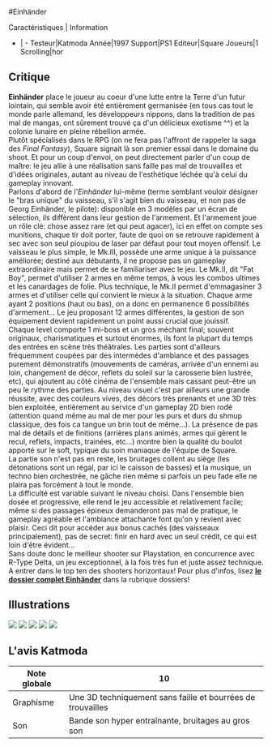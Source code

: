 #Einhänder

Caractéristiques | Information
- | -
Testeur|Katmoda
Année|1997
Support|PS1
Editeur|Square
Joueurs|1
Scrolling|hor

## Critique
<b>Einhänder</b> place le joueur au coeur d'une lutte entre la Terre d'un futur lointain, qui semble avoir été entièrement germanisée (en tous cas tout le monde parle allemand, les développeurs nippons, dans la tradition de pas mal de mangas, ont sûrement trouvé ça d'un délicieux exotisme ^^) et la colonie lunaire en pleine rébellion armée.<br/>Plutôt spécialisés dans le RPG (on ne fera pas l'affront de rappeler la saga des <i>Final Fantasy</i>), Square signait là son premier essai dans le domaine du shoot. Et pour un coup d'envoi, on peut directement parler d'un coup de maître: le jeu allie à une réalisation sans faille pas mal de trouvailles et d'idées originales, autant au niveau de l'esthétique léchée qu'à celui du gameplay innovant.<br/>Parlons d'abord de l'<i>Einhänder</i> lui-même (terme semblant vouloir désigner le "bras unique" du vaisseau, s'il s'agit bien du vaisseau, et non pas de Georg Einhänder, le pilote): disponible en 3 modèles par un écran de sélection, ils diffèrent dans leur gestion de l'armement. Et l'armement joue un rôle clé: chose assez rare (et qui peut agacer), ici en effet on compte ses munitions, chaque tir doit porter, faute de quoi on se retrouve rapidement à sec avec son seul pioupiou de laser par défaut pour tout moyen offensif. Le vaisseau le plus simple, le Mk.III, possède une arme unique à la puissance améliorée; destiné aux débutants, il ne propose pas un gameplay extraordinaire mais permet de se familiariser avec le jeu. Le Mk.II, dit "Fat Boy", permet d'utiliser 2 armes en même temps, à vous les combos ultimes et les canardages de folie. Plus technique, le Mk.II permet d'emmagasiner 3 armes et d'utiliser celle qui convient le mieux à la situation. Chaque arme ayant 2 positions (haut ou bas), on a donc en permanence 6 possibilités d'armement... Le jeu proposant 12 armes différentes, la gestion de son équipement devient rapidement un point aussi crucial que jouissif.<br/>Chaque level comporte 1 mi-boss et un gros méchant final; souvent originaux, charismatiques et surtout énormes, ils font la plupart du temps des entrées en scène très théâtrales. Les parties sont d'ailleurs fréquemment coupées par des intermèdes d'ambiance et des passages purement démonstratifs (mouvements de caméras, arrivée d'un ennemi au loin, changement de décor, reflets du soleil sur la carosserie bien lustrée, etc), qui ajoutent au côté cinéma de l'ensemble mais cassant peut-être un peu le rythme des parties. Au niveau visuel c'est par ailleurs une grande réussite, avec des couleurs vives, des décors très prenants et une 3D très bien exploitée, entièrement au service d'un gameplay 2D bien rodé (attention quand même au mal de mer pour les purs et durs du shmup classique, des fois ca tangue un brin tout de même...). La présence de pas mal de détails et de finitions (arrières plans animés, armes qui gèrent le recul, reflets, impacts, trainées, etc...) montre bien la qualité du boulot apporté sur le soft, typique du soin maniaque de l'équipe de Square.<br/>La partie son n'est pas en reste, les bruitages collent au siège (les détonations sont un régal, par ici le caisson de basses) et la musique, un techno bien orchestrée, ne gâche rien même si parfois un peu fade elle ne plaira pas forcément à tout le monde.<br/>La difficulté est variable suivant le niveau choisi. Dans l'ensemble bien dosée et progressive, elle rend le jeu accessible et relativement facile; même si des passages épineux demanderont pas mal de pratique, le gameplay agréable et l'ambiance attachante font qu'on y revient avec plaisir. Ceci dit pour accéder aux bonus cachés (des vaisseaux principalement), pas de secret: finir en hard avec un seul crédit, ce qui est loin d'être évident...<br/>Sans doute donc le meilleur shooter sur Playstation, en concurrence avec R-Type Delta, un jeu exceptionnel, à la fois très fun et juste assez technique. A entrer dans le top ten des shooters horizontaux! Pour plus d'infos, lisez <a href="http://www.shmup.com/index.php?page=mythes/einh1"><b>le dossier complet Einhänder</b></a> dans la rubrique dossiers!

## Illustrations
![](http://www.shmup.com/images/thumbs/einhander.jpg)
![](http://www.shmup.com/images/thumbs/einhander-2.jpg)
![](http://www.shmup.com/images/thumbs/img_fiche_3_193.jpg)
![](http://www.shmup.com/images/thumbs/img_fiche_4_193.jpg)
![](http://www.shmup.com/images/thumbs/img_fiche_5_193.jpg)

## L'avis Katmoda
Note globale|10
-|-
Graphisme|Une 3D techniquement sans faille et bourrées de trouvailles
Son|Bande son hyper entraînante, bruitages au gros son
